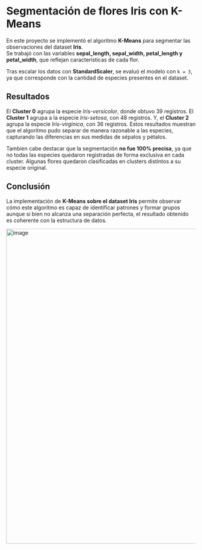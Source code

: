 # Segmentación de flores Iris con K-Means  

En este proyecto se implementó el algoritmo **K-Means** para segmentar las observaciones del dataset **Iris**.  
Se trabajó con las variables **sepal_length, sepal_width, petal_length y petal_width**, que reflejan características de cada flor.  

Tras escalar los datos con **StandardScaler**, se evaluó el modelo con `k = 3`, ya que corresponde con la cantidad de especies presentes en el dataset.  

## Resultados  

El **Cluster 0** agrupa la especie *Iris-versicolor*, donde obtuvo 39 registros. El **Cluster 1** agrupa a la especie *Iris-setosa*, con 48 registros. Y, el **Cluster 2** agrupa la especie *Iris-virginica*, con 36 registros. Estos resultados muestran que el algoritmo pudo separar de manera razonable a las especies, capturando las diferencias en sus medidas de sépalos y pétalos.  

Tambien cabe destacar que la segmentación **no fue 100% precisa**, ya que no todas las especies quedaron registradas de forma exclusiva en cada cluster. Algunas flores quedaron clasificadas en clusters distintos a su especie original.

## Conclusión  

La implementación de **K-Means sobre el dataset Iris** permite observar cómo este algoritmo es capaz de identificar patrones y formar grupos aunque si bien no alcanza una separación perfecta, el resultado obtenido es coherente con la estructura de datos. 

<img width="574" height="837" alt="image" src="https://github.com/user-attachments/assets/3b1547e7-7a6b-4112-94a7-26f301ffc30c" />
